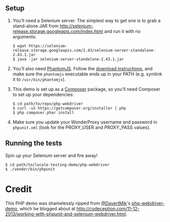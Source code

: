 Setup
-----

1. You'll need a Selenium server. The simplest way to get one is to grab a
   stand-alone JAR from
   http://selenium-release.storage.googleapis.com/index.html and run it with no
   arguments:

    ```
    $ wget https://selenium-release.storage.googleapis.com/2.43/selenium-server-standalone-2.43.1.jar
    $ java -jar selenium-server-standalone-2.43.1.jar
    ```
2. You'll also need [PhantomJS](http://phantomjs.org). Follow the [download
   instructions](http://phantomjs.org/download.html), and make sure the
   `phantomjs` executable ends up in your PATH (e.g. symlink it to
   `/usr/bin/phantomjs`).
3. This demo is set up as a [Composer](https://getcomposer.org) package, so
   you'll need Composer to set up your dependencies:

   ```
   $ cd path/to/repo/php-webdriver
   $ curl -sS https://getcomposer.org/installer | php
   $ php composer.phar install
   ```
4. Make sure you update your WonderProxy username and password in
   `phpunit.xml` (look for the PROXY_USER and PROXY_PASS values).

Running the tests
-----------------

Spin up your Selenium server and fire away!

```
$ cd path/to/locale-testing-demo/php-webdriver
$ ./vendor/bin/phpunit
```

Credit
======

This PHP demo was shamelessly ripped from
[@DavertMik](https://github.com/DavertMik)'s
[php-webdriver-demo](https://github.com/DavertMik/php-webdriver-demo), which he
blogged about at
http://codeception.com/11-12-2013/working-with-phpunit-and-selenium-webdriver.html.
